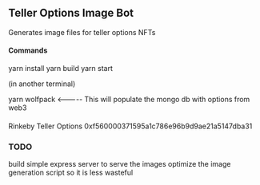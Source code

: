 ## Teller Options Image Bot

Generates image files for teller options NFTs 




#### Commands 

yarn install 
yarn build 
yarn start 

(in another terminal)

yarn wolfpack     <-----  This will populate the mongo db with options from web3


####

Rinkeby Teller Options 
0xf560000371595a1c786e96b9d9ae21a5147dba31 



### TODO 

build simple express server to serve the images 
optimize the image generation script so it is less wasteful 